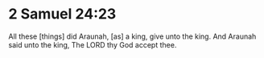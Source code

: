 # 2 Samuel 24:23

All these [things] did Araunah, [as] a king, give unto the king. And Araunah said unto the king, The LORD thy God accept thee.